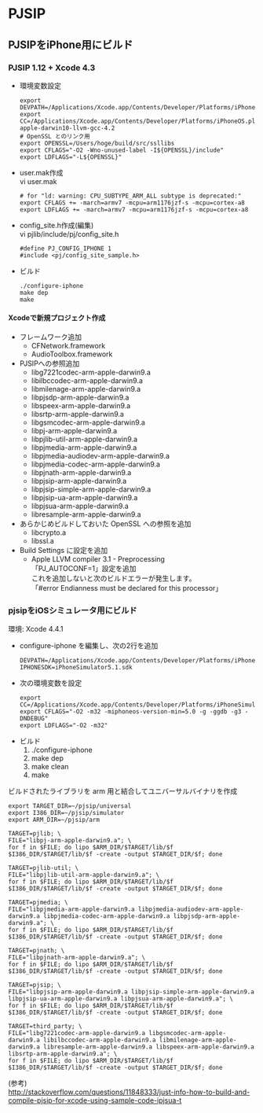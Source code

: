 # PJSIP

## PJSIPをiPhone用にビルド

### PJSIP 1.12 + Xcode 4.3

* 環境変数設定
  ```
  export DEVPATH=/Applications/Xcode.app/Contents/Developer/Platforms/iPhoneOS.platform/Developer
  export CC=/Applications/Xcode.app/Contents/Developer/Platforms/iPhoneOS.platform/Developer/usr/bin/arm-apple-darwin10-llvm-gcc-4.2
  # OpenSSL とのリンク用
  export OPENSSL=/Users/hoge/build/src/ssllibs
  export CFLAGS="-O2 -Wno-unused-label -I${OPENSSL}/include"
  export LDFLAGS="-L${OPENSSL}" 
  ```
* user.mak作成  
  vi user.mak
  ```
  # for "ld: warning: CPU_SUBTYPE_ARM_ALL subtype is deprecated:"
  export CFLAGS += -march=armv7 -mcpu=arm1176jzf-s -mcpu=cortex-a8
  export LDFLAGS += -march=armv7 -mcpu=arm1176jzf-s -mcpu=cortex-a8
  ```
* config_site.h作成(編集)  
  vi pjlib/include/pj/config_site.h
  ```
  #define PJ_CONFIG_IPHONE 1
  #include <pj/config_site_sample.h>
  ```
* ビルド  
  ```
  ./configure-iphone
  make dep
  make
  ```

#### Xcodeで新規プロジェクト作成

* フレームワーク追加
  * CFNetwork.framework
  * AudioToolbox.framework
* PJSIPへの参照追加
  * libg7221codec-arm-apple-darwin9.a
  * libilbccodec-arm-apple-darwin9.a
  * libmilenage-arm-apple-darwin9.a
  * libpjsdp-arm-apple-darwin9.a
  * libspeex-arm-apple-darwin9.a
  * libsrtp-arm-apple-darwin9.a
  * libgsmcodec-arm-apple-darwin9.a
  * libpj-arm-apple-darwin9.a
  * libpjlib-util-arm-apple-darwin9.a
  * libpjmedia-arm-apple-darwin9.a
  * libpjmedia-audiodev-arm-apple-darwin9.a
  * libpjmedia-codec-arm-apple-darwin9.a
  * libpjnath-arm-apple-darwin9.a
  * libpjsip-arm-apple-darwin9.a
  * libpjsip-simple-arm-apple-darwin9.a
  * libpjsip-ua-arm-apple-darwin9.a
  * libpjsua-arm-apple-darwin9.a
  * libresample-arm-apple-darwin9.a
* あらかじめビルドしておいた OpenSSL への参照を追加
  * libcrypto.a
  * libssl.a
* Build Settings に設定を追加
  * Apple LLVM compiler 3.1 - Preprocessing  
    「PJ_AUTOCONF=1」設定を追加  
    これを追加しないと次のビルドエラーが発生します。  
    「#error Endianness must be declared for this processor」  

### pjsipをiOSシミュレータ用にビルド

環境: Xcode 4.4.1

* configure-iphone を編集し、次の2行を追加
  ```
  DEVPATH=/Applications/Xcode.app/Contents/Developer/Platforms/iPhoneSimulator.platform/Developer
  IPHONESDK=iPhoneSimulator5.1.sdk
  ```
* 次の環境変数を設定  
  ```
  export CC=/Applications/Xcode.app/Contents/Developer/Platforms/iPhoneSimulator.platform/Developer/usr/bin/gcc
  export CFLAGS="-O2 -m32 -miphoneos-version-min=5.0 -g -ggdb -g3 -DNDEBUG"
  export LDFLAGS="-O2 -m32"
  ```
* ビルド
  1. ./configure-iphone
  1. make dep
  1. make clean
  1. make

ビルドされたライブラリを arm 用と結合してユニバーサルバイナリを作成
```
export TARGET_DIR=~/pjsip/universal
export I386_DIR=~/pjsip/simulator
export ARM_DIR=~/pjsip/arm

TARGET=pjlib; \
FILE="libpj-arm-apple-darwin9.a"; \
for f in $FILE; do lipo $ARM_DIR/$TARGET/lib/$f $I386_DIR/$TARGET/lib/$f -create -output $TARGET_DIR/$f; done

TARGET=pjlib-util; \
FILE="libpjlib-util-arm-apple-darwin9.a"; \
for f in $FILE; do lipo $ARM_DIR/$TARGET/lib/$f $I386_DIR/$TARGET/lib/$f -create -output $TARGET_DIR/$f; done

TARGET=pjmedia; \
FILE="libpjmedia-arm-apple-darwin9.a libpjmedia-audiodev-arm-apple-darwin9.a libpjmedia-codec-arm-apple-darwin9.a libpjsdp-arm-apple-darwin9.a"; \
for f in $FILE; do lipo $ARM_DIR/$TARGET/lib/$f $I386_DIR/$TARGET/lib/$f -create -output $TARGET_DIR/$f; done

TARGET=pjnath; \
FILE="libpjnath-arm-apple-darwin9.a"; \
for f in $FILE; do lipo $ARM_DIR/$TARGET/lib/$f $I386_DIR/$TARGET/lib/$f -create -output $TARGET_DIR/$f; done

TARGET=pjsip; \
FILE="libpjsip-arm-apple-darwin9.a libpjsip-simple-arm-apple-darwin9.a libpjsip-ua-arm-apple-darwin9.a libpjsua-arm-apple-darwin9.a"; \
for f in $FILE; do lipo $ARM_DIR/$TARGET/lib/$f $I386_DIR/$TARGET/lib/$f -create -output $TARGET_DIR/$f; done

TARGET=third_party; \
FILE="libg7221codec-arm-apple-darwin9.a libgsmcodec-arm-apple-darwin9.a libilbccodec-arm-apple-darwin9.a libmilenage-arm-apple-darwin9.a libresample-arm-apple-darwin9.a libspeex-arm-apple-darwin9.a libsrtp-arm-apple-darwin9.a"; \
for f in $FILE; do lipo $ARM_DIR/$TARGET/lib/$f $I386_DIR/$TARGET/lib/$f -create -output $TARGET_DIR/$f; done
```

(参考)  
http://stackoverflow.com/questions/11848333/just-info-how-to-build-and-compile-pjsip-for-xcode-using-sample-code-ipjsua-t

